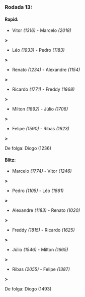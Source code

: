 ### Rodada 13:

#### Rapid:

* Vitor *(1316)*     -     Marcelo *(2018)*

 **>** 
* Léo *(1933)*     -     Pedro *(1183)*

 **>** 
* Renato *(1234)*     -     Alexandre *(1154)*

 **>** 
* Ricardo *(1771)*     -     Freddy *(1868)*

 **>** 
* Milton *(1892)*     -     Júlio *(1706)*

 **>** 
* Felipe *(1590)*     -     Ribas *(1623)*

 **>** 

De folga: Diogo (1236)

#### Blitz:

* Marcelo *(1774)*     -     Vitor *(1246)*

 **>** 
* Pedro *(1105)*     -     Léo *(1861)*

 **>** 
* Alexandre *(1183)*     -     Renato *(1020)*

 **>** 
* Freddy *(1815)*     -     Ricardo *(1625)*

 **>** 
* Júlio *(1546)*     -     Milton *(1665)*

 **>** 
* Ribas *(2055)*     -     Felipe *(1387)*

 **>** 

De folga: Diogo (1493)

